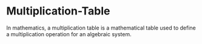 # Multiplication-Table
In mathematics, a multiplication table is a mathematical table used to define a multiplication operation for an algebraic system.

